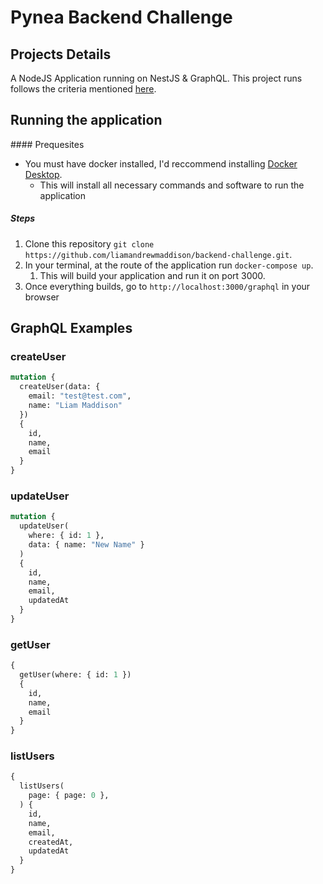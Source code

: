 # Pynea Backend Challenge

## Projects Details

A NodeJS Application running on NestJS & GraphQL. This project runs follows the criteria mentioned [here](https://teampynea.notion.site/Backend-Hiring-Challenge-NestJS-de26c804d8bb42e589dde964e044fa30).

## Running the application

#### Prequesites
* You must have docker installed, I'd reccommend installing [Docker Desktop](https://docs.docker.com/desktop/).
  * This will install all necessary commands and software to run the application


##### Steps

1. Clone this repository `git clone https://github.com/liamandrewmaddison/backend-challenge.git`.
2. In your terminal, at the route of the application run `docker-compose up`.
   1. This will build your application and run it on port 3000.
3. Once everything builds, go to `http://localhost:3000/graphql` in your browser


## GraphQL Examples

### createUser
```graphql
mutation {
  createUser(data: {
    email: "test@test.com",
    name: "Liam Maddison"
  })
  {
    id,
    name,
    email
  }
}
```

### updateUser
```graphql
mutation {
  updateUser(
    where: { id: 1 },
    data: { name: "New Name" }
  )
  {
    id,
    name,
    email,
    updatedAt
  }
}
```

### getUser
```graphql
{
  getUser(where: { id: 1 })
  {
    id,
    name,
    email
  }
}
```

### listUsers
```graphql
{
  listUsers(
    page: { page: 0 },
  ) {
    id,
    name,
    email,
    createdAt,
    updatedAt
  }
}
```